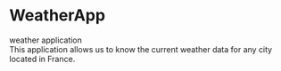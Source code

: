 # WeatherApp
 weather application
 <br/> This application allows us to know the current weather data for any city located in France.
